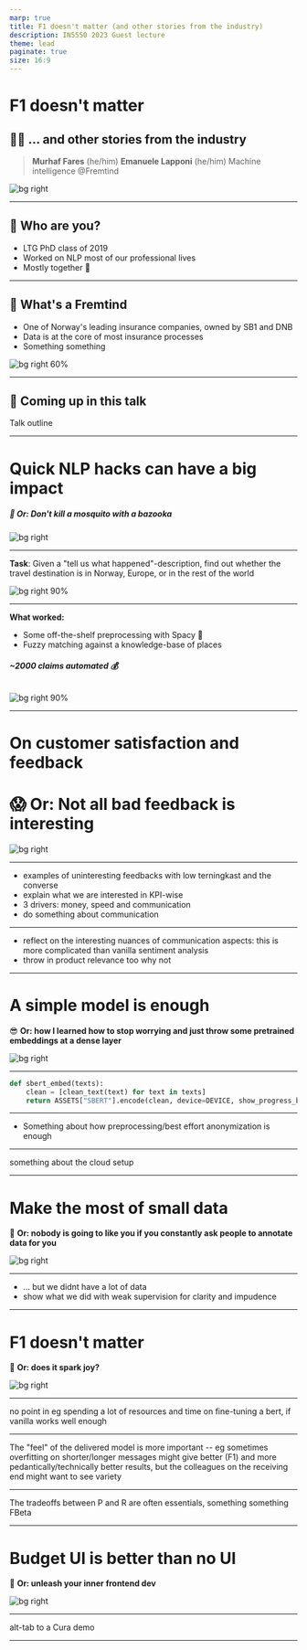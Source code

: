 ```yaml
---
marp: true
title: F1 doesn't matter (and other stories from the industry)
description: IN5550 2023 Guest lecture
theme: lead
paginate: true
size: 16:9
---
```

<!-- _class: invert -->
<!-- _paginate: false -->
# F1 doesn't matter
## 👨‍🚀 ... and other stories from **the industry**
> **Murhaf Fares** (he/him)
> **Emanuele Lapponi** (he/him)
> Machine intelligence @Fremtind

![bg right](figures/industry.gif)

---
## 🤔 Who are you?

- LTG PhD class of 2019
- Worked on NLP most of our professional lives
- Mostly together 🤗

---
## 🤔 What's a Fremtind

- One of Norway's leading insurance companies, owned by SB1 and DNB
- Data is at the core of most insurance processes
- Something something

![bg right 60%](figures/fremtind-logo.png)

---
## 📝 Coming up in this talk

Talk outline

---
<!-- _class: invert -->
# **Quick NLP hacks can have a big impact**
##### <!-- fit --> 🦟 Or: Don't kill a mosquito with a bazooka

<!-- 
This could be a "warm up"-story, short, and gives an example of something one has to wrestle with in the industry, before going into the Cura-world
-->

![bg right](figures/mosquito.gif)

---

**Task**: Given a "tell us what happened"-description, find out whether the travel destination is in Norway, Europe, or in the rest of the world

<!-- 
This one is interactive: how would you go about solving this problem?
-->

![bg right 90%](figures/destination.png)

---

**What worked:**
- Some off-the-shelf preprocessing with Spacy 💝
- Fuzzy matching against a knowledge-base of places

###### **~2000 claims automated 💰**

![bg right 90%](figures/destination.png)

---
<!-- _class: invert -->
# **On customer satisfaction and feedback**
# <!-- fit -->  😱 Or: Not all bad feedback is interesting

<!-- 
Here we just introduce the task/problem and its nuances
-->

![bg right](figures/customer.gif)

---

- examples of uninteresting feedbacks with low terningkast and the converse
- explain what we are interested in KPI-wise
- 3 drivers: money, speed and communication
- do something about communication

---

- reflect on the interesting nuances of communication aspects: this is more complicated than vanilla sentiment analysis
- throw in product relevance too why not

---
<!-- _class: invert -->
# **A simple model is enough**
😎 **Or: how I learned how to stop worrying and just throw some pretrained embeddings at a dense layer**

<!-- 
Show how the model is built, and how it processes the data every day, maybe give a high-level idea of how AWS is set up
-->

![bg right](figures/natural.gif)

---

```python
def sbert_embed(texts):
    clean = [clean_text(text) for text in texts]
    return ASSETS["SBERT"].encode(clean, device=DEVICE, show_progress_bar=False)
```

---

- Something about how preprocessing/best effort anonymization is enough

---

something about the cloud setup

---
<!-- _class: invert -->
# **Make the most of small data**
🤬 **Or: nobody is going to like you if you constantly ask people to annotate data for you**

<!-- 
On weak supervision
-->

![bg right](figures/small.gif)

---

- ... but we didnt have a lot of data
- show what we did with weak supervision for clarity and impudence


---
<!-- _class: invert -->
# **F1 doesn't matter**
💖 **Or: does it spark joy?**

<!-- 
I dont remember what we talked about
-->

![bg right](figures/helpful.gif)

---

no point in eg spending a lot of resources and time on fine-tuning a bert, if vanilla works well enough

---

The "feel" of the delivered model is more important -- eg sometimes overfitting on shorter/longer messages might give better (F1) and more pedantically/technically better results, but the colleagues on the receiving end might want to see variety

---

The tradeoffs between P and R are often essentials, something something FBeta

---
<!-- _class: invert -->
# **Budget UI is better than no UI**
🎨 **Or: unleash your inner frontend dev**

<!-- 
streamlit
-->

![bg right](figures/art.gif)

---
alt-tab to a Cura demo

---

